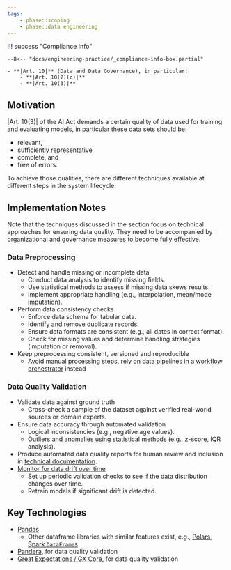 ```yaml
---
tags:
    - phase::scoping
    - phase::data engineering
---
```


!!! success "Compliance Info"

    --8<-- "docs/engineering-practice/_compliance-info-box.partial"

    - **|Art. 10|** (Data and Data Governance), in particular:
        - **|Art. 10(2)(c)|**
        - **|Art. 10(3)|**

## Motivation

|Art. 10(3)| of the AI Act demands a certain quality of data used for training and
evaluating models, in particular these data sets should be:

- relevant,
- sufficiently representative
- complete, and
- free of errors.

To achieve those qualities, there are different techniques available at different steps in the system lifecycle.

## Implementation Notes

Note that the techniques discussed in the section focus on technical approaches for ensuring data quality.
They need to be accompanied by organizational and governance measures to become fully effective.

### Data Preprocessing

-   Detect and handle missing or incomplete data
    -   Conduct data analysis to identify missing fields.
    -   Use statistical methods to assess if missing data skews results.
    -   Implement appropriate handling (e.g., interpolation, mean/mode imputation).
-   Perform data consistency checks
    -   Enforce data schema for tabular data.
    -   Identify and remove duplicate records.
    -   Ensure data formats are consistent (e.g., all dates in correct format).
    -   Check for missing values and determine handling strategies (imputation or removal).
-   Keep preprocessing consistent, versioned and reproducible
    -   Avoid manual processing steps, rely on data pipelines in a [workflow orchestrator](../orchestration.md) instead

### Data Quality Validation

-   Validate data against ground truth
    -   Cross-check a sample of the dataset against verified real-world sources or domain experts.
-   Ensure data accuracy through automated validation
    -   Logical inconsistencies (e.g., negative age values).
    -   Outliers and anomalies using statistical methods (e.g., z-score, IQR analysis).
-   Produce automated data quality reports for human review and inclusion in [technical documentation](../../conformity/technical-documentation.md).
-   [Monitor for data drift over time](../model-monitoring.md)
    -   Set up periodic validation checks to see if the data distribution changes over time.
    -   Retrain models if significant drift is detected.

## Key Technologies

- [Pandas](https://pandas.pydata.org)
    - Other dataframe libraries with similar features exist, e.g., [Polars](https://docs.pola.rs/), [Spark `DataFrame`s](https://spark.apache.org/docs/latest/sql-programming-guide.html)
-   [Pandera](https://pandera.readthedocs.io/en/stable/), for data quality validation
-   [Great Expectations / GX Core](https://docs.greatexpectations.io/docs/core/introduction/), for data quality validation
